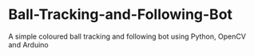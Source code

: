 # Ball-Tracking-and-Following-Bot
A simple coloured ball tracking and following bot using Python, OpenCV and Arduino
